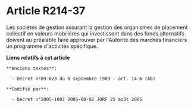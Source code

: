 # Article R214-37

Les sociétés de gestion assurant la gestion des organismes de placement collectif en valeurs mobilières qui investissent dans
des fonds alternatifs doivent au préalable faire approuver par l'Autorité des marchés financiers un programme d'activités
spécifique.

**Liens relatifs à cet article**

	**Anciens textes**:

	  - Décret n°89-623 du 6 septembre 1989 - art. 14-6 (Ab)

	**Codifié par**:

	  - Décret n°2005-1007 2005-08-02 JORF 25 août 2005
